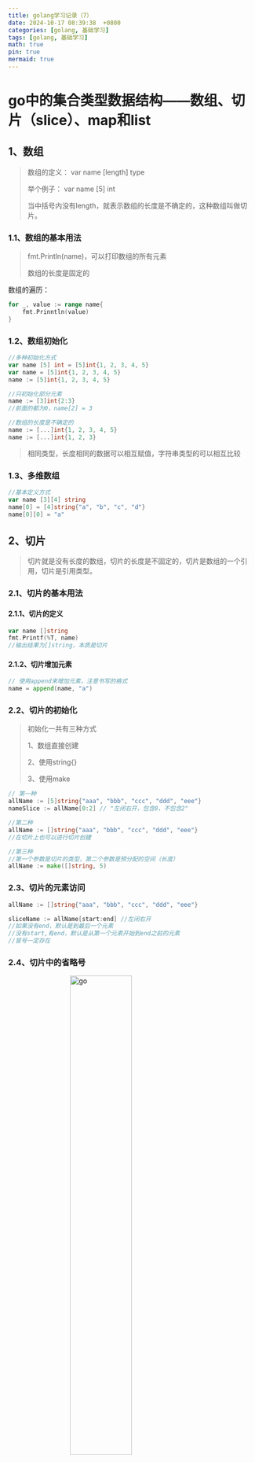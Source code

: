 ```yaml
---
title: golang学习记录（7）
date: 2024-10-17 08:39:38  +0800
categories: [golang, 基础学习]
tags: [golang, 基础学习]
math: true
pin: true
mermaid: true
---
```


# go中的集合类型数据结构——数组、切片（slice）、map和list

## 1、数组

> 数组的定义： var name [length] type
> 
> 举个例子： var name [5] int
> 
> 当中括号内没有length，就表示数组的长度是不确定的，这种数组叫做切片。

### 1.1、数组的基本用法

> fmt.Println(name)，可以打印数组的所有元素
> 
> 数组的长度是固定的

数组的遍历：

```go
for _, value := range name{
    fmt.Prinntln(value)
}
```

### 1.2、数组初始化

```go
//多种初始化方式
var name [5] int = [5]int{1, 2, 3, 4, 5}
var name = [5]int{1, 2, 3, 4, 5}
name := [5]int{1, 2, 3, 4, 5}

//只初始化部分元素
name := [3]int{2:3}
//前面的都为0，name[2] = 3

//数组的长度是不确定的
name := [...]int{1, 2, 3, 4, 5}
name := [...]int{1, 2, 3}

```

> 相同类型，长度相同的数据可以相互赋值，字符串类型的可以相互比较

### 1.3、多维数组

```go
//基本定义方式
var name [3][4] string
name[0] = [4]string{"a", "b", "c", "d"}
name[0][0] = "a"
```

## 2、切片

> 切片就是没有长度的数组，切片的长度是不固定的，切片是数组的一个引用，切片是引用类型。

### 2.1、切片的基本用法

#### 2.1.1、切片的定义

```go
var name []string
fmt.Printf(%T, name)
//输出结果为[]string，本质是切片
```

#### 2.1.2、切片增加元素

```go
// 使用append来增加元素，注意书写的格式
name = append(name, "a")
```

### 2.2、切片的初始化

> 初始化一共有三种方式
> 
> 1、数组直接创建
> 
> 2、使用string{}
> 
> 3、使用make

```go
// 第一种
allName := [5]string{"aaa", "bbb", "ccc", "ddd", "eee"}
nameSlice := allName[0:2] // "左闭右开，包含0，不包含2"

//第二种
allName := []string{"aaa", "bbb", "ccc", "ddd", "eee"}
//在切片上也可以进行切片创建

//第三种
//第一个参数是切片的类型，第二个参数是预分配的空间（长度）
allName := make([]string, 5)

```

### 2.3、切片的元素访问

```go
allName := []string{"aaa", "bbb", "ccc", "ddd", "eee"}

sliceName := allName[start:end] //左闭右开
//如果没有end，默认是到最后一个元素
//没有start,有end，默认是从第一个元素开始到end之前的元素
//冒号一定存在
```

### 2.4、切片中的省略号

<img src="/assets/images/go/学习记录（7）/1.png" alt="go" style="width: 50%; height: auto; display: block; margin-left: auto; margin-right: auto;">

再append得使用过程中，添加的元素可以是多个

可以通过直接添加元素的方式加入

也可以通过使用数组或者切片加省略号的方式加入（通过加入省略号将原来的元素打散）

```go
// 直接列出元素的情况
name := []string{"aaa", "bbb", "ccc", "ddd", "eee"}
name = append(name, "fff", "ggg", "hhh")

// 通过切片加入的情况
name := []string{"aaa", "bbb", "ccc", "ddd", "eee"}
name2 := []string{"fff", "ggg", "hhh"}
name = append(name, name2...)

// 通过数组加入的情况
name := []string{"aaa", "bbb", "ccc", "ddd", "eee"}
name2 := [3]string{"fff", "ggg", "hhh"}
name = append(name, name2[:]...)
```

### 2.5、切片的元素删除和拷贝

#### 2.5.1、删除元素

> 切片的删除操作是append或者其他重新生成slice的方式进行

```go
// 切片的删除操作
name := []string{"aaa", "bbb", "ccc", "ddd", "eee"}
// 删除一个中间的元素
newName = append(name[:2], name[3:]...)

// 删除后面的元素
newName := name[:3]
newName = append(name[:3])
```

#### 2.5.2、拷贝元素

> 拷贝也有多种方式

```go
name := []string{"aaa", "bbb", "ccc", "ddd", "eee"}

// 第一种切片赋值
name2 := name[:]

// 第二种使用copy函数
var name3 = make([]string, len(name))
copy(name3, name)
```

> 不同切片复制的方式会有不同的效果

示例如下：
<img src="/assets/images/go/学习记录（7）/2.png" alt="go" style="width: 50%; height: auto; display: block; margin-left: auto; margin-right: auto;">

从图中可以看出，改变原来的切片，切片赋值的方式，会改变新的切片，而copy函数的方式，不会改变新的切片。

本质上是因为切片赋值的方式，是将原来的切片的地址赋值给了新的切片，而copy函数的方式，是将原来的切片的元素复制到了新的切片中（地址是新分配的）。

### 2.6、切片的底层存储原理

> go的slice在函数参数传递的时候是值传递还是引用传递
> 
> 本质上是值传递，但是呈现出引用的效果，这涉及slice的底层原理
> 
> 在go中，slice的底层是一个结构体，结构体中有三个字段，分别是指向底层数组的指针，切片的长度和切片的容量

#### 2.6.1、切片的底层结构

```go
// slice的底层结构如下：
type slice struct {
    array unsafe.Pointer   //用来存储实际数据的数组指针只想一块连续的内存
    len int                //切片中元素的数量
    cap int                //array数组的长度
}
```

#### 2.6.2、切片的扩容机制

刚开始的时候slice会申请一个较大的容量，扩容是一个非常麻烦的过程：

<img src="/assets/images/go/学习记录（7）/3.png" alt="go" style="width: 50%; height: auto; display: block; margin-left: auto; margin-right: auto;">

扩容的时候刚开始是成倍的扩容，等到空间变大时扩容会减缓

#### 2.6.3、切片的参数传递机制

> 在参数传递的时候会将原来的结构体整体复制一份，多以指向数组的指针也复制了，指针指向原来切片指向的位置
> 
> 之后随着元素的加入会发生扩容，会将原来的数组复制到一个新的数组中，然后将原来的数组的指针指向新的数组，然后将原来的数组的长度和容量都改为原来的两倍。这个时候指针的位置发生变化
> 
> 所以参数传递后能改变原来切片的元素，但是不能改变原来切片的长度和容量。参数传递扩容后不会改变原来切片的元素。
{: .prompt-tip }

下面是一个例子：

<img src="/assets/images/go/学习记录（7）/4.png" alt="go" style="width: 50%; height: auto; display: block; margin-left: auto; margin-right: auto;">

<img src="/assets/images/go/学习记录（7）/5.png" alt="go" style="width: 50%; height: auto; display: block; margin-left: auto; margin-right: auto;">

## 3、map

> map是一个key-value的无序集合，主要是为了查询方便，时间复杂度为O(1)
> 
> map中的key是唯一的，value可以重复
> 
> map中key的类型可以是bool、数字、string、指针、channel、还可以是只包含前面几个类型的接口、结构体、数组，但是不能是slice、map、function，value可以是任意类型


### 3.1、map的基本用法

举个例子：

```go
var courseMap map[string]string{
    "courseName": "golang",
    "courseType": "backend",
}
// 其中基本格式是map[key_type] value_type
```

#### 3.1.1、map的初始化

> map类型想要使用必须先要初始化，不然map为nil(空指针)，会报错，不能使用
> 
> 初始化的方式主要有两种，一种是在定义的时候直接赋值，第二种是使用make函数进行初始化，分配空间，创建一个空的map

```go
// 第一种初始化方式
var courseMap map[string]string{
    "courseName": "golang",
    "courseType": "backend",
}

// 第二种初始化方式
var courseMap = make(map[string] string, 10)//make是一个内置函数
coueseMap["courseName"] = "golang"
```

相比之下，slice可以不进行初始化

#### 3.1.2、map获取元素

> map的获取元素的方式是通过key来获取value
> 
> 如果key不存在，会返回value的零值

```go
var courseMap map[string]string{
    "courseName": "golang",
    "courseType": "backend",
}
fmt.Println(courseMap["courseName"])

// 第二种获取元素的方式
value, ok := courseMap["courseName"]
if ok{
    fmt.Println(value)
}else{
    fmt.Println("key不存在")
}

if value, ok := courseMap["courseName"]; ok{
    fmt.Println(value)
}else{
    fmt.Println("key不存在")
}
```

#### 3.1.3、map删除元素

> map有一个内置的delete函数，用来删除map中的元素
> 
> 如果删除的元素不存在也不会报错

```go
delete(courseMap, "courseName")
//delete(map_name, key)
```

### 3.2、map的遍历

> map的遍历是通过for-range的方式进行遍历
> 
> map是无序的，所以遍历的顺序是不确定的，每次打印的顺序可能不一样

```go
//第一种遍历方式，两个参数
for _, value := range courseMap{
    fmt.Println(value)
}

// 第二种遍历方式，一个参数，key，然后通过key访问value
for key := range courseMap{
    fmt.Println(key, courseMap[key])
}
```

## 4、list

### 4.1、list的基本介绍

> list是一个"双向链表"，是一个有序的集合，主要是为了插入和删除方便，利用不连续空间
> 
> list占用空间比较多，会额外存储指针，指向前后的元素
> 
> 列表插入和删除比较方便，查询比较麻烦，时间复杂度为O(n)

### 4.2、list的基本用法

```go
var mylist list.List
mylist.PushBack("go")
mylist.PushBack("java")
mylist.PushBack("python")

// 遍历list(正向)
for i := mylist.Front(); i!= nil; i = i.Next(){
    fmt.Println(i.Value)
}

// 反向遍历
for i:= mtlist.Back(); i != nil; i = i.Prev(){
    fmt.Println(i.Value)
}

mylist.PushFront("c++")//头部插入元素
mylist.PushBack("c")//尾部插入元素
mylist.InsertAfter("c#", mylist.Front())//在指定元素后面插入元素
mylist.InsertBefore("c#", mylist.Back())//在指定元素前面插入元素

mylist.Remove(mylist.Front())//删除头部元素
mylist.Remove(mylist.Back())//删除尾部元素\
mylist.Remove(i))//删除指定元素

```
